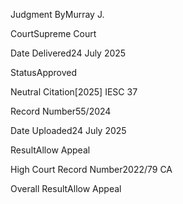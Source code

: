 Judgment ByMurray J.

CourtSupreme Court

Date Delivered24 July 2025

StatusApproved

Neutral Citation\[2025\] IESC 37

Record Number55/2024

Date Uploaded24 July 2025

ResultAllow Appeal

High Court Record Number2022/79 CA

Overall ResultAllow Appeal
